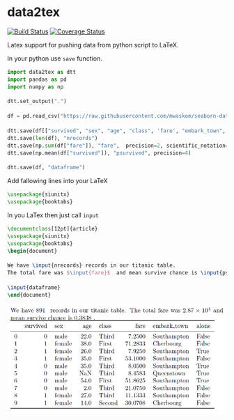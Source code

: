 # data2tex
[![Build Status](https://travis-ci.org/mjirik/data2tex.svg?branch=master)](https://travis-ci.org/mjirik/data2tex)
[![Coverage Status](https://coveralls.io/repos/github/mjirik/data2tex/badge.svg?branch=master)](https://coveralls.io/github/mjirik/data2tex?branch=master)

Latex support for pushing data from python script to LaTeX.

In your python use `save` function.

```python
import data2tex as dtt
import pandas as pd
import numpy as np

dtt.set_output(".")

df = pd.read_csv("https://raw.githubusercontent.com/mwaskom/seaborn-data/master/titanic.csv")

dtt.save(df[["survived", "sex", "age", "class", 'fare', "embark_town", "alone"]][:10], "dataframe")
dtt.save(len(df), "nrecords")
dtt.save(np.sum(df["fare"]), "fare",  precision=2, scientific_notation=True)
dtt.save(np.mean(df["survived"]), "psurvived", precision=4)

dtt.save(df, "dataframe")
```

Add fallowing lines into your LaTeX
```latex
\usepackage{siunitx}
\usepackage{booktabs}
```

In you LaTex then just call `input`
```latex
\documentclass[12pt]{article}
\usepackage{siunitx}
\usepackage{booktabs}
\begin{document}

We have \input{nrecords} records in our titanic table. 
The total fare was $\input{fare}$  and mean survive chance is \input{psurvived}.

\input{dataframe}
\end{document}
```

![pdfoutput](https://raw.githubusercontent.com/mjirik/data2tex/master/graphics/pdfoutput.png "PDF output")
